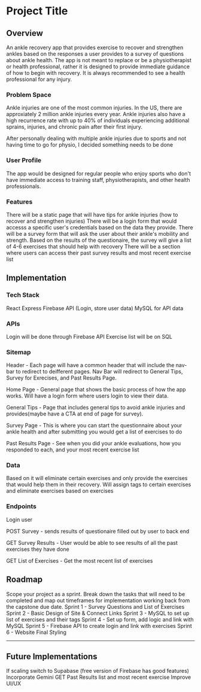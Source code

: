 # Project Title

## Overview

An ankle recovery app that provides exercise to recover and strengthen ankles based on the responses a user provides to a survey of questions about ankle health.
The app is not meant to replace or be a physiotherapist or health professional, rather it is designed to provide immediate guidance of how to begin with recovery. It is always recommended to see a health professional for any injury.

### Problem Space

Ankle injuries are one of the most common injuries. In the US, there are approxiately 2 million ankle injuries every year. Ankle injuries also have a high recurrence rate with up to 40% of individuals experiencing additional sprains, injuries, and chronic pain after their first injury.

After personally dealing with multiple ankle injuries due to sports and not having time to go for physio, I decided something needs to be done

### User Profile

The app would be designed for regular people who enjoy sports who don't have immediate access to training staff, physiotherapists, and other health professionals.

### Features

There will be a static page that will have tips for ankle injuries (how to recover and strengthen injuries)
There will be a login form that would accesss a specific user's credentials based on the data they provide.
There will be a survey form that will ask the user about their ankle's mobility and strength. Based on the results of the questionaire, the survey will give a list of 4-6 exercises that should help with recovery
There will be a section where users can access their past survey results and most recent exercise list

## Implementation

### Tech Stack

React
Express
Firebase API (Login, store user data)
MySQL for API data

### APIs

Login will be done through Firebase API
Exercise list will be on SQL

### Sitemap

Header - Each page will have a common header that will include the nav-bar to redirect to deifferent pages. Nav Bar will redirect to General Tips, Survey for Exrecises, and Past Results Page.

Home Page - General page that shows the basic process of how the app works. Will have a login form where users login to view their data.

General Tips - Page that includes general tips to avoid ankle injuries and provides(maybe have a CTA at end of page for survey).

Survey Page - This is where you can start the questionnaire about your ankle health and after submitting you would get a list of exercises to do

Past Results Page - See when you did your ankle evaluations, how you responded to each, and your most recent exercise list

### Data

Based on it will eliminate certain exercises and only provide the exercises that would help them in their recovery. Will assign tags to certain exercises and eliminate exercises based on exercises

### Endpoints

Login user

POST Survey - sends results of questionaire filled out by user to back end

GET Survey Results - User would be able to see results of all the past exercises they have done

GET List of Exercises - Get the most recent list of exercises

## Roadmap

Scope your project as a sprint. Break down the tasks that will need to be completed and map out timeframes for implementation working back from the capstone due date.
Sprint 1 - Survey Questions and List of Exercises
Sprint 2 - Basic Design of Site & Connect Links
Sprint 3 - MySQL to set up list of exercises and their tags
Sprint 4 - Set up form, add logic and link with MySQL
Sprint 5 - Firebase API to create login and link with exercises
Sprint 6 - Website Final Styling

---

## Future Implementations

If scaling switch to Supabase (free version of Firebase has good features)
Incorporate Gemini
GET Past Results list and most recent exercise
Improve UI/UX
